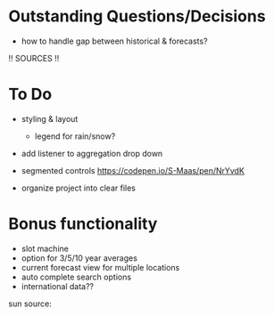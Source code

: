 # Outstanding Questions/Decisions
* how to handle gap between historical & forecasts?

!! SOURCES !! 

# To Do
* styling & layout
    * legend for rain/snow?
* add listener to aggregation drop down
* segmented controls https://codepen.io/S-Maas/pen/NrYvdK

* organize project into clear files

# Bonus functionality 
* slot machine
* option for 3/5/10 year averages
* current forecast view for multiple locations
* auto complete search options
* international data??

sun source:
